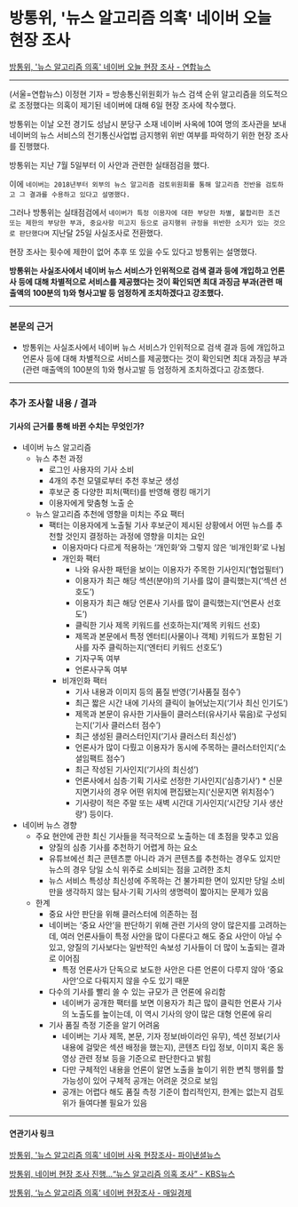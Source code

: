# 방통위, '뉴스 알고리즘 의혹' 네이버 오늘 현장 조사
[방통위, '뉴스 알고리즘 의혹' 네이버 오늘 현장 조사 - 연합뉴스](https://n.news.naver.com/article/001/0014242520?sid=105)

---

(서울=연합뉴스) 이정현 기자 = 방송통신위원회가 뉴스 검색 순위 알고리즘을 의도적으로 조정했다는 의혹이 제기된 네이버에 대해 6일 현장 조사에 착수했다.

방통위는 이날 오전 경기도 성남시 분당구 소재 네이버 사옥에 10여 명의 조사관을 보내 네이버의 뉴스 서비스의 전기통신사업법 금지행위 위반 여부를 파악하기 위한 현장 조사를 진행했다.

방통위는 지난 7월 5일부터 이 사안과 관련한 실태점검을 했다.

이에 `네이버는 2018년부터 외부의 뉴스 알고리즘 검토위원회를 통해 알고리즘 전반을 검토하고 그 결과를 수용하고 있다고 설명했다.`

그러나 방통위는 실태점검에서 `네이버가 특정 이용자에 대한 부당한 차별, 불합리한 조건 또는 제한의 부당한 부과, 중요사항 미고지 등으로 금지행위 규정을 위반한 소지가 있는 것으로 판단했다며` 지난달 25일 사실조사로 전환했다.

현장 조사는 횟수에 제한이 없어 추후 또 있을 수도 있다고 방통위는 설명했다.

**방통위는 사실조사에서 네이버 뉴스 서비스가 인위적으로 검색 결과 등에 개입하고 언론사 등에 대해 차별적으로 서비스를 제공했다는 것이 확인되면 최대 과징금 부과(관련 매출액의 100분의 1)와 형사고발 등 엄정하게 조치하겠다고 강조했다.**

---

### 본문의 근거 
* 방통위는 사실조사에서 네이버 뉴스 서비스가 인위적으로 검색 결과 등에 개입하고 언론사 등에 대해 차별적으로 서비스를 제공했다는 것이 확인되면 최대 과징금 부과(관련 매출액의 100분의 1)와 형사고발 등 엄정하게 조치하겠다고 강조했다.

---

### 추가 조사할 내용 / 결과 
#### 기사의 근거를 통해 바뀐 수치는 무엇인가?
* 네이버 뉴스 알고리즘
    * 뉴스 추천 과정
        * 로그인 사용자의 기사 소비 
        * 4개의 추천 모델로부터 추천 후보군 생성 
        * 후보군 중 다양한 피처(팩터)를 반영해 랭킹 매기기 
        * 이용자에게 맞춤형 노출 순
    * 뉴스 알고리즘 추천에 영향을 미치는 주요 팩터
        * 팩터는 이용자에게 노출될 기사 후보군이 제시된 상황에서 어떤 뉴스를 추천할 것인지 결정하는 과정에 영향을 미치는 요인
            * 이용자마다 다르게 적용하는 ‘개인화’와 그렇지 않은 ‘비개인화’로 나뉨
            * 개인화 팩터
                * 나와 유사한 패턴을 보이는 이용자가 주목한 기사인지(‘협업필터’) 
                * 이용자가 최근 해당 섹션(분야)의 기사를 많이 클릭했는지(‘섹션 선호도’) 
                * 이용자가 최근 해당 언론사 기사를 많이 클릭했는지(‘언론사 선호도’) 
                * 클릭한 기사 제목 키워드를 선호하는지(‘제목 키워드 선호) 
                * 제목과 본문에서 특정 엔터티(사물이나 객체) 키워드가 포함된 기사를 자주 클릭하는지(‘엔터티 키워드 선호도’) 
                * 기자구독 여부 
                * 언론사구독 여부
            * 비개인화 팩터
                * 기사 내용과 이미지 등의 품질 반영(‘기사품질 점수’) 
                * 최근 짧은 시간 내에 기사의 클릭이 늘어났는지(‘기사 최신 인기도’) 
                * 제목과 본문이 유사한 기사들이 클러스터(유사기사 묶음)로 구성되는지(‘기사 클러스터 점수’) 
                * 최근 생성된 클러스터인지(‘기사 클러스터 최신성’) 
                * 언론사가 많이 다뤘고 이용자가 동시에 주목하는 클러스터인지(‘소셜임팩트 점수’) 
                * 최근 작성된 기사인지(‘기사의 최신성’) 
                * 언론사에서 심층·기획 기사로 선정한 기사인지(‘심층기사’) * 신문 지면기사의 경우 어떤 위치에 편집됐는지(‘신문지면 위치점수’) 
                * 기사량이 적은 주말 또는 새벽 시간대 기사인지(‘시간당 기사 생산량’) 등이다.
* 네이버 뉴스 경향
    * 주요 현안에 관한 최신 기사들을 적극적으로 노출하는 데 초점을 맞추고 있음
        * 양질의 심층 기사를 추천하기 어렵게 하는 요소
        * 유튜브에선 최근 콘텐츠뿐 아니라 과거 콘텐츠를 추천하는 경우도 있지만 뉴스의 경우 당일 소식 위주로 소비되는 점을 고려한 조치
        * 뉴스 서비스 특성상 최신성에 주목하는 건 불가피한 면이 있지만 당일 소비만을 생각하지 않는 탐사·기획 기사의 생명력이 짧아지는 문제가 있음
    * 한계
        * 중요 사안 판단을 위해 클러스터에 의존하는 점
        * 네이버는 ‘중요 사안’을 판단하기 위해 관련 기사의 양이 많은지를 고려하는데, 여러 언론사들이 특정 사안을 많이 다룬다고 해도 중요 사안이 아닐 수 있고, 양질의 기사보다는 일반적인 속보성 기사들이 더 많이 노출되는 결과로 이어짐
            * 특정 언론사가 단독으로 보도한 사안은 다른 언론이 다루지 않아 ‘중요 사안’으로 다뤄지지 않을 수도 있기 때문
        * 다수의 기사를 빨리 쓸 수 있는 규모가 큰 언론에 유리함
            * 네이버가 공개한 팩터를 보면 이용자가 최근 많이 클릭한 언론사 기사의 노출도를 높이는데, 이 역시 기사의 양이 많은 대형 언론에 유리
        * 기사 품질 측정 기준을 알기 어려움
            * 네이버는 기사 제목, 본문, 기자 정보(바이라인 유무), 섹션 정보(기사 내용에 걸맞은 섹션 배정을 했는지), 콘텐츠 타입 정보, 이미지 혹은 동영상 관련 정보 등을 기준으로 판단한다고 밝힘
            * 다만 구체적인 내용을 언론이 알면 노출을 높이기 위한 변칙 행위를 할 가능성이 있어 구체적 공개는 어려운 것으로 보임
            * 공개는 어렵다 해도 품질 측정 기준이 합리적인지, 한계는 없는지 검토위가 들여다볼 필요가 있음

                
--- 
#### 연관기사 링크

[방통위, '뉴스 알고리즘 의혹' 네이버 사옥 현장조사- 파이낸셜뉴스](https://www.fnnews.com/news/202310061050402080)

[방통위, 네이버 현장 조사 진행…“뉴스 알고리즘 의혹 조사” - KBS뉴스](https://news.kbs.co.kr/news/pc/view/view.do?ncd=7787580)

[방통위, ‘뉴스 알고리즘 의혹’ 네이버 현장조사 - 매일경제](https://www.mk.co.kr/news/it/10844003)

